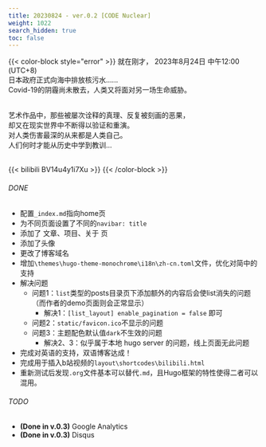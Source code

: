 ```yaml
---
title: 20230824 - ver.0.2 [CODE Nuclear]
weight: 1022
search_hidden: true
toc: false
---
```

{{< color-block style="error" >}}
就在刚才，
2023年8月24日 中午12:00 (UTC+8)</br>
日本政府正式向海中排放核污水......</br>
Covid-19的阴霾尚未散去，人类又将面对另一场生命威胁。</br></br>

艺术作品中，那些被屡次诠释的真理、反复被刻画的恶果，</br>
却又在现实世界中不断得以验证和重演。</br>
对人类伤害最深的从来都是人类自己。</br>
人们何时才能从历史中学到教训...</br></br>

{{< bilibili BV14u4y1i7Xu >}}
{{< /color-block >}}


###### DONE
- 配置`_index.md`指向home页
- 为不同页面设置了不同的`navibar: title`
- 添加了 文章、项目、关于 页
- 添加了头像
- 更改了博客域名
- 增加`\themes\hugo-theme-monochrome\i18n\zh-cn.toml`文件，优化对简中的支持
- 解决问题
    - 问题1：`list`类型的posts目录页下添加额外的内容后会使list消失的问题（而作者的demo页面则会正常显示）
      - 解决1：`[list_layout] enable_pagination = false` 即可
    - 问题2：`static/favicon.ico`不显示的问题
    - 问题3：主题配色默认值`dark`不生效的问题
      - 解决2、3：似乎属于本地 hugo server 的问题，线上页面无此问题
- 完成对英语的支持，双语博客达成！
- 完成用于插入b站视频的`layout\shortcodes\bilibili.html`
- 重新测试后发现`.org`文件基本可以替代`.md`，且Hugo框架的特性使得二者可以混用。
###### TODO
- **(Done in v.0.3)** Google Analytics
- **(Done in v.0.3)** Disqus